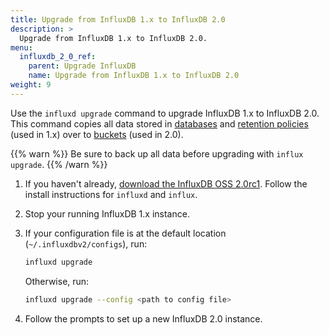 ```yaml
---
title: Upgrade from InfluxDB 1.x to InfluxDB 2.0
description: >
  Upgrade from InfluxDB 1.x to InfluxDB 2.0.
menu:
  influxdb_2_0_ref:
    parent: Upgrade InfluxDB
    name: Upgrade from InfluxDB 1.x to InfluxDB 2.0
weight: 9
---
```


Use the `influxd upgrade` command to upgrade InfluxDB 1.x to InfluxDB 2.0.
This command copies all data stored in [databases](/influxdb/v1.8/concepts/glossary/#database) and 
[retention policies](/influxdb/v1.8/concepts/glossary/#retention-policy-rp) (used in 1.x)
over to [buckets](/influxdb/v2.0/reference/glossary/#bucket) (used in 2.0).

{{% warn %}}
Be sure to back up all data before upgrading with `influx upgrade`.
{{% /warn %}}

1. If you haven't already, [download the InfluxDB OSS 2.0rc1](https://portal.influxdata.com/downloads/).
   Follow the install instructions for `influxd` and `influx`.
2. Stop your running InfluxDB 1.x instance.
3. If your configuration file is at the default location (`~/.influxdbv2/configs`), run:

   ```sh
   influxd upgrade
   ```
   
   Otherwise, run:
   ```sh
   influxd upgrade --config <path to config file>
   ```
4. Follow the prompts to set up a new InfluxDB 2.0 instance.
